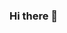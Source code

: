### Hi there 👋

<!--
[![Typing SVG](https://readme-typing-svg.demolab.com?font=Fira+Code&pause=1000&color=F70000&background=000000&center=true&vCenter=true&width=435&lines=Stockfish+developer)](https://git.io/typing-svg)
-->
